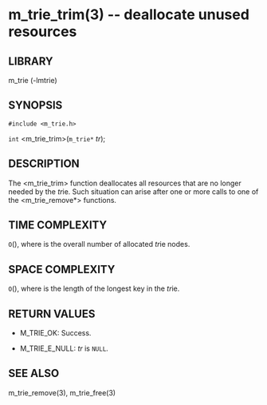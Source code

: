 m_trie_trim(3) -- deallocate unused resources
=============================================

## LIBRARY
m_trie (-lmtrie)

## SYNOPSIS
`#include <m_trie.h>`

`int` <m_trie_trim>(`m_trie*` *tr*);

## DESCRIPTION
The <m_trie_trim> function deallocates all resources that are no longer needed
by the *tr*ie. Such situation can arise after one or more calls to one of the
<m_trie_remove*> functions.

## TIME COMPLEXITY
`O`(<n>), where <n> is the overall number of allocated *tr*ie nodes.

## SPACE COMPLEXITY
`O`(<k>), where <k> is the length of the longest key in the *tr*ie.

## RETURN VALUES
 * M_TRIE_OK:
   Success.

 * M_TRIE_E_NULL:
   *tr* is `NULL`.

## SEE ALSO
m_trie_remove(3), m_trie_free(3)
